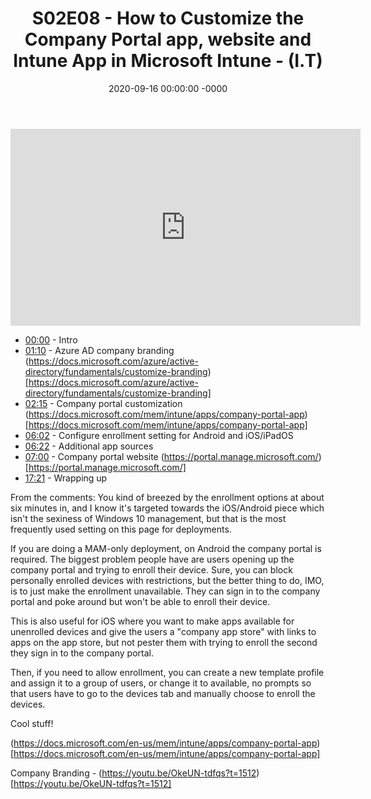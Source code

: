 ﻿---
layout: post
title: "S02E08 - How to Customize the Company Portal app, website and Intune App in Microsoft Intune - (I.T)"
date: 2020-09-16 00:00:00 -0000
categories:
---

<iframe loading="lazy" width="560" height="315" src="https://www.youtube.com/embed/VdZOmUkTHnw" title="YouTube video player" frameborder="0" allow="accelerometer; autoplay; clipboard-write; encrypted-media; gyroscope; picture-in-picture" allowfullscreen></iframe>

* [00:00](https://www.youtube.com/watch?v=VdZOmUkTHnw&t=0s) - Intro
* [01:10](https://www.youtube.com/watch?v=VdZOmUkTHnw&t=70s) - Azure AD company branding
(https://docs.microsoft.com/azure/active-directory/fundamentals/customize-branding) [https://docs.microsoft.com/azure/active-directory/fundamentals/customize-branding]
* [02:15](https://www.youtube.com/watch?v=VdZOmUkTHnw&t=135s) - Company portal customization
(https://docs.microsoft.com/mem/intune/apps/company-portal-app) [https://docs.microsoft.com/mem/intune/apps/company-portal-app]
* [06:02](https://www.youtube.com/watch?v=VdZOmUkTHnw&t=362s) - Configure enrollment setting for Android and iOS/iPadOS
* [06:22](https://www.youtube.com/watch?v=VdZOmUkTHnw&t=382s) - Additional app sources
* [07:00](https://www.youtube.com/watch?v=VdZOmUkTHnw&t=420s) - Company portal website
(https://portal.manage.microsoft.com/) [https://portal.manage.microsoft.com/]
* [17:21](https://www.youtube.com/watch?v=VdZOmUkTHnw&t=1041s) - Wrapping up

From the comments:
You kind of breezed by the enrollment options at about six minutes in, and I know it's targeted towards the iOS/Android piece which isn't the sexiness of Windows 10 management, but that is the most frequently used setting on this page for deployments.

If you are doing a MAM-only deployment, on Android the company portal is required. The biggest problem people have are users opening up the company portal and trying to enroll their device. Sure, you can block personally enrolled devices with restrictions, but the better thing to do, IMO, is to just make the enrollment unavailable. They can sign in to the company portal and poke around but won't be able to enroll their device.

This is also useful for iOS where you want to make apps available for unenrolled devices and give the users a "company app store" with links to apps on the app store, but not pester them with trying to enroll the second they sign in to the company portal.

Then, if you need to allow enrollment, you can create a new template profile and assign it to a group of users, or change it to available, no prompts so that users have to go to the devices tab and manually choose to enroll the devices.

Cool stuff!


(https://docs.microsoft.com/en-us/mem/intune/apps/company-portal-app) [https://docs.microsoft.com/en-us/mem/intune/apps/company-portal-app]

Company Branding - (https://youtu.be/OkeUN-tdfqs?t=1512) [https://youtu.be/OkeUN-tdfqs?t=1512]

